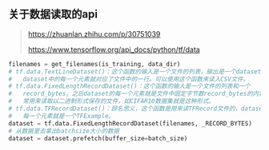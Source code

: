 ## 关于数据读取的api

> https://zhuanlan.zhihu.com/p/30751039
> 
> https://www.tensorflow.org/api_docs/python/tf/data

```python
filenames = get_filenames(is_training, data_dir)
# tf.data.TextLineDataset()：这个函数的输入是一个文件的列表，输出是一个dataset。
#   dataset中的每一个元素就对应了文件中的一行。可以使用这个函数来读入CSV文件。
# tf.data.FixedLengthRecordDataset()：这个函数的输入是一个文件的列表和一个
#   record_bytes，之后dataset的每一个元素就是文件中固定字节数record_bytes的内容。通
#   常用来读取以二进制形式保存的文件，如CIFAR10数据集就是这种形式。
# tf.data.TFRecordDataset()：顾名思义，这个函数是用来读TFRecord文件的，dataset中的
#   每一个元素就是一个TFExample。
dataset = tf.data.FixedLengthRecordDataset(filenames, _RECORD_BYTES)
# 从数据里去拿出batchsize大小的数据
dataset = dataset.prefetch(buffer_size=batch_size)
```